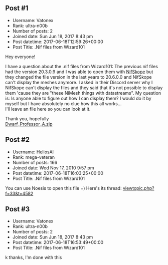 ## Post #1
- Username: Vatonex
- Rank: ultra-n00b
- Number of posts: 2
- Joined date: Sun Jun 18, 2017 8:43 pm
- Post datetime: 2017-06-18T12:59:26+00:00
- Post Title: .Nif files from Wizard101

Hey everyone!  

I have a question about the .nif files from Wizard101:
The previous nif files had the version 20.3.0.9 and I was able to open them with [NifSkope](http://niftools.sourceforge.net/wiki/NifSkope) but they changed the file version in the last years to 20.6.0.0 and NifSkope can't display the meshes anymore. I asked in their Discord server why I NifSkope can't display the files and they said that it's not possible to display them 'cause they are "these NiMesh things with datastreams". My question is: Is anyone able to figure out how I can display them? I would do it by myself but I have absolutely no clue how this all works...  
I'll leave an file here so you can look at it.

Thank you, hopefully  
[Dwarf_Professor_A.zip](https://xentaxbackup.github.io/file/13011_Dwarf_Professor_A.zip)
## Post #2
- Username: HeliosAI
- Rank: mega-veteran
- Number of posts: 166
- Joined date: Wed Nov 17, 2010 9:57 pm
- Post datetime: 2017-06-18T16:03:25+00:00
- Post Title: .Nif files from Wizard101

You can use Noesis to open this file =)
Here's its thread: [viewtopic.php?f=33&t=4582](http://forum.xentax.com/viewtopic.php?f=33&t=4582)
## Post #3
- Username: Vatonex
- Rank: ultra-n00b
- Number of posts: 2
- Joined date: Sun Jun 18, 2017 8:43 pm
- Post datetime: 2017-06-18T16:53:49+00:00
- Post Title: .Nif files from Wizard101

k thanks, I'm done with this
